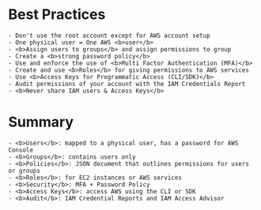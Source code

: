 # Best Practices

    - Don't use the root account except for AWS account setup
    - One physical user = One AWS <b>user</b>
    - <b>Assign users to groups</b> and assign permissions to group
    - Create a <b>strong password policy</b>
    - Use and enforce the use of <b>Multi Factor Authentication (MFA)</b>
    - Create and use <b>Roles</b> for giving permissions to AWS services
    - Use <b>Access Keys for Programmatic Access (CLI/SDK)</b>
    - Audit permissions of your account with the IAM Credentials Report
    - <b>Never share IAM users & Access Keys</b>

# Summary

    - <b>Users</b>: mapped to a physical user, has a password for AWS Console
    - <b>Groups</b>: contains users only
    - <b>Policies</b>: JSON document that outlines permissions for users or groups
    - <b>Roles</b>: for EC2 instances or AWS services
    - <b>Security</b>: MFA + Password Policy
    - <b>Access Keys</b>: access AWS using the CLI or SDK
    - <b>Audit</b>: IAM Credential Reports and IAM Access Advisor
